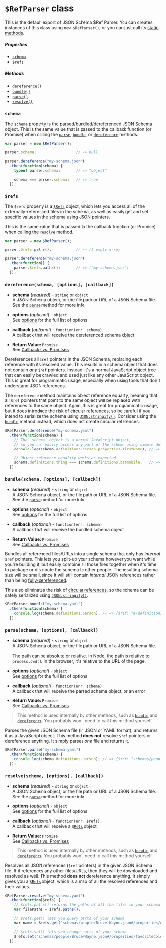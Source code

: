 `$RefParser` class
==========================

This is the default export of JSON Schema $Ref Parser.  You can creates instances of this class using `new $RefParser()`, or you can just call its [static methods](README.md#class-methods-vs-instance-methods).

##### Properties
- [`schema`](#schema)
- [`$refs`](#refs)

##### Methods
- [`dereference()`](#dereferenceschema-options-callback)
- [`bundle()`](#bundleschema-options-callback)
- [`parse()`](#parseschema-options-callback)
- [`resolve()`](#resolveschema-options-callback)


### `schema`
The `schema` property is the parsed/bundled/dereferenced JSON Schema object.  This is the same value that is passed to the callback function (or Promise) when calling the [`parse`](#parseschema-options-callback), [`bundle`](#bundleschema-options-callback), or [`dereference`](#dereferenceschema-options-callback) methods.

```javascript
var parser = new $RefParser();

parser.schema;                  // => null

parser.dereference("my-schema.json")
  .then(function(schema) {
    typeof parser.schema;       // => "object"

    schema === parser.schema;   // => true
  });
```


### `$refs`
The `$refs` property is a [`$Refs`](refs.md) object, which lets you access all of the externally-referenced files in the schema, as well as easily get and set specific values in the schema using JSON pointers.

This is the same value that is passed to the callback function (or Promise) when calling the [`resolve`](#resolveschema-options-callback) method.

```javascript
var parser = new $RefParser();

parser.$refs.paths();           // => [] empty array

parser.dereference("my-schema.json")
  .then(function() {
    parser.$refs.paths();       // => ["my-schema.json"]
  });
```


### `dereference(schema, [options], [callback])`

- **schema** (_required_) - `string` or `object`<br>
A JSON Schema object, or the file path or URL of a JSON Schema file.  See the [`parse`](#parseschema-options-callback) method for more info.

- **options** (_optional_) - `object`<br>
See [options](options.md) for the full list of options

- **callback** (_optional_) - `function(err, schema)`<br>
A callback that will receive the dereferenced schema object

- **Return Value:** `Promise`<br>
See [Callbacks vs. Promises](README.md#callbacks-vs-promises)

Dereferences all `$ref` pointers in the JSON Schema, replacing each reference with its resolved value.  This results in a schema object that does not contain _any_ `$ref` pointers.  Instead, it's a normal JavaScript object tree that can easily be crawled and used just like any other JavaScript object.  This is great for programmatic usage, especially when using tools that don't understand JSON references.

The `dereference` method maintains object reference equality, meaning that all `$ref` pointers that point to the same object will be replaced with references to the same object.  Again, this is great for programmatic usage, but it does introduce the risk of [circular references](README.md#circular-refs), so be careful if you intend to serialize the schema using [`JSON.stringify()`](https://developer.mozilla.org/en-US/docs/Web/JavaScript/Reference/Global_Objects/JSON/stringify).  Consider using the [`bundle`](#bundleschema-options-callback) method instead, which does not create circular references.

```javascript
$RefParser.dereference("my-schema.yaml")
  .then(function(schema) {
    // The `schema` object is a normal JavaScript object,
    // so you can easily access any part of the schema using simple dot notation
    console.log(schema.definitions.person.properties.firstName); // => {type: "string"}

    // Object reference equality works as expected
    schema.definitions.thing === schema.definitions.batmobile;   // => true
  });
```


### `bundle(schema, [options], [callback])`

- **schema** (_required_) - `string` or `object`<br>
A JSON Schema object, or the file path or URL of a JSON Schema file.  See the [`parse`](#parseschema-options-callback) method for more info.

- **options** (_optional_) - `object`<br>
See [options](options.md) for the full list of options

- **callback** (_optional_) - `function(err, schema)`<br>
A callback that will receive the bundled schema object

- **Return Value:** `Promise`<br>
See [Callbacks vs. Promises](README.md#callbacks-vs-promises)

Bundles all referenced files/URLs into a single schema that only has _internal_ `$ref` pointers.  This lets you split-up your schema however you want while you're building it, but easily combine all those files together when it's time to package or distribute the schema to other people.  The resulting schema size will be small, since it will still contain _internal_ JSON references rather than being [fully-dereferenced](#dereferenceschema-options-callback).

This also eliminates the risk of [circular references](README.md#circular-refs), so the schema can be safely serialized using [`JSON.stringify()`](https://developer.mozilla.org/en-US/docs/Web/JavaScript/Reference/Global_Objects/JSON/stringify).

```javascript
$RefParser.bundle("my-schema.yaml")
  .then(function(schema) {
    console.log(schema.definitions.person); // => {$ref: "#/definitions/schemas~1people~1Bruce-Wayne.json"}
  });
```


### `parse(schema, [options], [callback])`

- **schema** (_required_) - `string` or `object`<br>
A JSON Schema object, or the file path or URL of a JSON Schema file.
<br><br>
The path can be absolute or relative.  In Node, the path is relative to `process.cwd()`.  In the browser, it's relative to the URL of the page.

- **options** (_optional_) - `object`<br>
See [options](options.md) for the full list of options

- **callback** (_optional_) - `function(err, schema)`<br>
A callback that will receive the parsed schema object, or an error

- **Return Value:** `Promise`<br>
See [Callbacks vs. Promises](README.md#callbacks-vs-promises)

> This method is used internally by other methods, such as [`bundle`](#bundleschema-options-callback) and [`dereference`](#dereferenceschema-options-callback).  You probably won't need to call this method yourself.

Parses the given JSON Schema file (in JSON or YAML format), and returns it as a JavaScript object.  This method **does not** resolve `$ref` pointers or dereference anything.  It simply parses _one_ file and returns it.

```javascript
$RefParser.parse("my-schema.yaml")
  .then(function(schema) {
    console.log(schema.definitions.person); // => {$ref: "schemas/people/Bruce-Wayne.json"}
  });
```


### `resolve(schema, [options], [callback])`

- **schema** (_required_) - `string` or `object`<br>
A JSON Schema object, or the file path or URL of a JSON Schema file.  See the [`parse`](#parseschema-options-callback) method for more info.

- **options** (_optional_) - `object`<br>
See [options](options.md) for the full list of options

- **callback** (_optional_) - `function(err, $refs)`<br>
A callback that will receive a [`$Refs`](refs.md) object

- **Return Value:** `Promise`<br>
See [Callbacks vs. Promises](README.md#callbacks-vs-promises)

> This method is used internally by other methods, such as [`bundle`](#bundleschema-options-callback) and [`dereference`](#dereferenceschema-options-callback).  You probably won't need to call this method yourself.

Resolves all JSON references (`$ref` pointers) in the given JSON Schema file.  If it references any other files/URLs, then they will be downloaded and resolved as well.   This method **does not** dereference anything.  It simply gives you a [`$Refs`](refs.md) object, which is a map of all the resolved references and their values.

```javascript
$RefParser.resolve("my-schema.yaml")
  .then(function($refs) {
    // $refs.paths() returns the paths of all the files in your schema
    var filePaths = $refs.paths();

    // $refs.get() lets you query parts of your schema
    var name = $refs.get("schemas/people/Bruce-Wayne.json#/properties/name");

    // $refs.set() lets you change parts of your schema
    $refs.set("schemas/people/Bruce-Wayne.json#/properties/favoriteColor/default", "black");
  });
```
